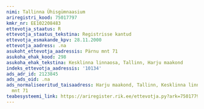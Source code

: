 ```yaml
---
nimi: Tallinna Ühisgümnaasium
ariregistri_kood: 75017797
kmkr_nr: EE102208483
ettevotja_staatus: R
ettevotja_staatus_tekstina: Registrisse kantud
ettevotja_esmakande_kpv: 28.11.2000
ettevotja_aadress: .na
asukoht_ettevotja_aadressis: Pärnu mnt 71
asukoha_ehak_kood: 298
asukoha_ehak_tekstina: Kesklinna linnaosa, Tallinn, Harju maakond
indeks_ettevotja_aadressis: '10134'
ads_adr_id: 2123845
ads_ads_oid: .na
ads_normaliseeritud_taisaadress: Harju maakond, Tallinn, Kesklinna linnaosa, Pärnu
  mnt 71
teabesysteemi_link: https://ariregister.rik.ee/ettevotja.py?ark=75017797&ref=rekvisiidid
---
```

